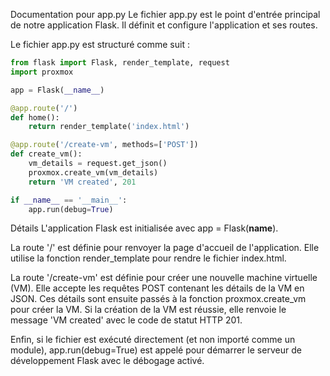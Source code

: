 Documentation pour app.py
Le fichier app.py est le point d'entrée principal de notre application Flask. Il définit et configure l'application et ses routes.

Le fichier app.py est structuré comme suit :

```python
from flask import Flask, render_template, request
import proxmox

app = Flask(__name__)

@app.route('/')
def home():
    return render_template('index.html')

@app.route('/create-vm', methods=['POST'])
def create_vm():
    vm_details = request.get_json()
    proxmox.create_vm(vm_details)
    return 'VM created', 201

if __name__ == '__main__':
    app.run(debug=True)
```

Détails
L'application Flask est initialisée avec app = Flask(__name__).

La route '/' est définie pour renvoyer la page d'accueil de l'application. Elle utilise la fonction render_template pour rendre le fichier index.html.

La route '/create-vm' est définie pour créer une nouvelle machine virtuelle (VM). Elle accepte les requêtes POST contenant les détails de la VM en JSON. Ces détails sont ensuite passés à la fonction proxmox.create_vm pour créer la VM. Si la création de la VM est réussie, elle renvoie le message 'VM created' avec le code de statut HTTP 201.

Enfin, si le fichier est exécuté directement (et non importé comme un module), app.run(debug=True) est appelé pour démarrer le serveur de développement Flask avec le débogage activé.
